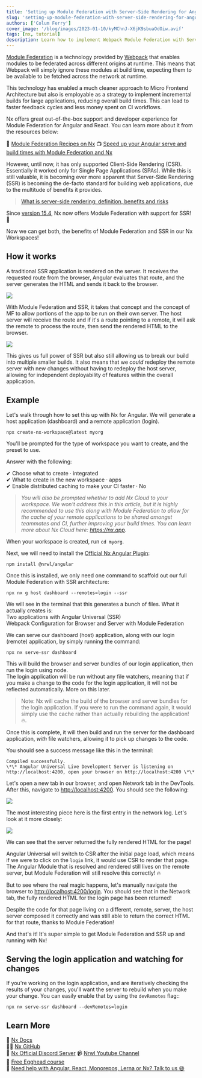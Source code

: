 ```yaml
---
title: 'Setting up Module Federation with Server-Side Rendering for Angular'
slug: 'setting-up-module-federation-with-server-side-rendering-for-angular'
authors: ['Colum Ferry']
cover_image: '/blog/images/2023-01-10/kyMChnJ-X6jK9sbuaOdOiw.avif'
tags: [nx, tutorial]
description: Learn how to implement Webpack Module Federation with Server-Side Rendering in Angular applications using Nx for improved performance and micro-frontend architecture.
---
```


[Module Federation](https://webpack.js.org/plugins/module-federation-plugin/) is a technology provided by [Webpack](https://webpack.js.org/) that enables modules to be federated across different origins at runtime. This means that Webpack will simply ignore these modules at build time, expecting them to be available to be fetched across the network at runtime.

This technology has enabled a much cleaner approach to Micro Frontend Architecture but also is employable as a strategy to implement incremental builds for large applications, reducing overall build times. This can lead to faster feedback cycles and less money spent on CI workflows.

Nx offers great out-of-the-box support and developer experience for Module Federation for Angular and React. You can learn more about it from the resources below:

📄 [Module Federation Recipes on Nx](/docs/technologies/module-federation/guides/create-a-host)
📺 [Speed up your Angular serve and build times with Module Federation and Nx](https://www.youtube.com/watch?v=JkcaGzhRjkc)

However, until now, it has only supported Client-Side Rendering (CSR). Essentially it worked only for Single Page Applications (SPAs). While this is still valuable, it is becoming ever more apparent that Server-Side Rendering (SSR) is becoming the de-facto standard for building web applications, due to the multitude of benefits it provides.

> [What is server-side rendering: definition, benefits and risks](https://solutionshub.epam.com/blog/post/what-is-server-side-rendering)

Since [version 15.4](/blog/nx-15-4-vite-4-support-a-new-nx-watch-command-and-more), Nx now offers Module Federation with support for SSR! 🎉

Now we can get both, the benefits of Module Federation and SSR in our Nx Workspaces!

## How it works

A traditional SSR application is rendered on the server. It receives the requested route from the browser, Angular evaluates that route, and the server generates the HTML and sends it back to the browser.

![](/blog/images/2023-01-10/ZqG4jdD8DaqmG_It.avif)

With Module Federation and SSR, it takes that concept and the concept of MF to allow portions of the app to be run on their own server. The host server will receive the route and if it's a route pointing to a remote, it will ask the remote to process the route, then send the rendered HTML to the browser.

![](/blog/images/2023-01-10/eQis_bQnsj-MToCa.avif)

This gives us full power of SSR but also still allowing us to break our build into multiple smaller builds. It also means that we _could_ redeploy the remote server with new changes without having to redeploy the host server, allowing for independent deployability of features within the overall application.

## Example

Let's walk through how to set this up with Nx for Angular. We will generate a host application (dashboard) and a remote application (login).

```shell
npx create-nx-workspace@latest myorg
```

You'll be prompted for the type of workspace you want to create, and the preset to use.

Answer with the following:

✔ Choose what to create · integrated  
✔ What to create in the new workspace · apps  
✔ Enable distributed caching to make your CI faster · No

> _You will also be prompted whether to add Nx Cloud to your workspace. We won't address this in this article, but it is highly recommended to use this along with Module Federation to allow for the cache of your remote applications to be shared amongst teammates and CI, further improving your build times. You can learn more about Nx Cloud here:_ [_https://nx.app_](https://nx.app/)_._

When your workspace is created, run `cd myorg`.

Next, we will need to install the [Official Nx Angular Plugin](/docs/technologies/angular/introduction):

```
npm install @nrwl/angular
```

Once this is installed, we only need one command to scaffold out our full Module Federation with SSR architecture:

```shell
npx nx g host dashboard --remotes=login --ssr
```

We will see in the terminal that this generates a bunch of files. What it actually creates is:  
Two applications with Angular Universal (SSR)  
Webpack Configuration for Browser and Server with Module Federation

We can serve our dashboard (host) application, along with our login (remote) application, by simply running the command:

```shell
npx nx serve-ssr dashboard
```

This will build the browser and server bundles of our login application, then run the login using node.  
The login application will be run without any file watchers, meaning that if you make a change to the code for the login application, it will not be reflected automatically. More on this later.

> Note: Nx will cache the build of the browser and server bundles for the login application. If you were to run the command again, it would simply use the cache rather than actually rebuilding the application! 🔥.

Once this is complete, it will then build and run the server for the dashboard application, _with_ file watchers, allowing it to pick up changes to the code.

You should see a success message like this in the terminal:

```
Compiled successfully.
\*\* Angular Universal Live Development Server is listening on http://localhost:4200, open your browser on http://localhost:4200 \*\*
```

Let's open a new tab in our browser, and open Network tab in the DevTools. After this, navigate to [http://localhost:4200](http://localhost:4200/). You should see the following:

![](/blog/images/2023-01-10/3irxzNENB79JiQmR.avif)

The most interesting piece here is the first entry in the network log. Let's look at it more closely:

![](/blog/images/2023-01-10/Ikvgk8dF8rKmutTY.avif)

We can see that the server returned the fully rendered HTML for the page!

Angular Universal will switch to CSR after the initial page load, which means if we were to click on the `login` link, it would use CSR to render that page. The Angular Module that is resolved and rendered still lives on the remote server, but Module Federation will still resolve this correctly! 🔥

But to see where the real magic happens, let's manually navigate the browser to [http://localhost:4200/login](http://localhost:4200/login). You should see that in the Network tab, the fully rendered HTML for the login page has been returned!

Despite the code for that page living on a different, remote, server, the host server composed it correctly and was still able to return the correct HTML for that route, thanks to Module Federation!

And that's it! It's super simple to get Module Federation and SSR up and running with Nx!

## Serving the login application and watching for changes

If you're working on the login application, and are iteratively checking the results of your changes, you'll want the server to rebuild when you make your change. You can easily enable that by using the `devRemotes` flag::

```shell
npx nx serve-ssr dashboard --devRemotes=login
```

## Learn More

🧠 [Nx Docs](/docs/getting-started/intro)  
👩‍💻 [Nx GitHub](https://github.com/nrwl/nx)  
💬 [Nx Official Discord Server](https://go.nx.dev/community)
📹 [Nrwl Youtube Channel](https://www.youtube.com/@nxdevtools)  
🥚 [Free Egghead course](https://egghead.io/courses/scale-react-development-with-nx-4038)  
🧐 [Need help with Angular, React, Monorepos, Lerna or Nx? Talk to us 😃](https://nx.app/enterprise)
